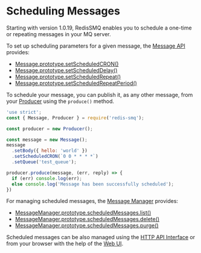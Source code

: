 # Scheduling Messages

Starting with version 1.0.19, RedisSMQ enables you to schedule a one-time or repeating messages in your MQ server.

To set up scheduling parameters for a given message, the [Message API](api/message.md) provides:

* [Message.prototype.setScheduledCRON()](api/message.md#messageprototypesetscheduledcron)
* [Message.prototype.setScheduledDelay()](api/message.md#messageprototypesetscheduleddelay)
* [Message.prototype.setScheduledRepeat()](api/message.md#messageprototypesetscheduledrepeat)
* [Message.prototype.setScheduledRepeatPeriod()](api/message.md#messageprototypesetscheduledrepeatperiod)

To schedule your message, you can publish it, as any other message, from your [Producer](api/producer.md#producerprototypeproduce) 
using the `produce()` method.

```javascript
'use strict';
const { Message, Producer } = require('redis-smq');

const producer = new Producer();

const message = new Message();
message
  .setBody({ hello: 'world' })
  .setScheduledCRON(`0 0 * * * *`)
  .setQueue('test_queue');

producer.produce(message, (err, reply) => {
  if (err) console.log(err);
  else console.log('Message has been successfully scheduled');
})
```

For managing scheduled messages, the [Message Manager](api/message-manager.md) provides:

* [MessageManager.prototype.scheduledMessages.list()](api/message-manager.md#list)
* [MessageManager.prototype.scheduledMessages.delete()](api/message-manager.md#delete)
* [MessageManager.prototype.scheduledMessages.purge()](api/message-manager.md#purge)

Scheduled messages can be also managed using the [HTTP API Interface](/docs/http-api.md) or from your browser with the help of the [Web UI](/docs/web-ui.md).